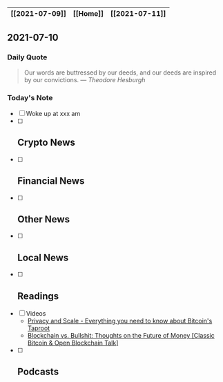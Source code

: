| [[2021-07-09]] | [[Home]] | [[2021-07-11]] |
| :------------: | :------: | :------------: |

## 2021-07-10 

### Daily Quote
> Our words are buttressed by our deeds, and our deeds are inspired by our convictions.
> &mdash; <cite>Theodore Hesburgh</cite>

### Today's Note
- [ ] Woke up at xxx am
- [ ] Crypto News
	- 
- [ ] Financial News
	- 
- [ ] Other News
	- 
- [ ] Local News
	-
- [ ] Readings
	- 
- [ ] Videos
	- [Privacy and Scale - Everything you need to know about Bitcoin's Taproot](https://www.youtube.com/watch?v=_dqDP1qZHd4)
	- [Blockchain vs. Bullshit: Thoughts on the Future of Money \[Classic Bitcoin & Open Blockchain Talk\]](https://www.youtube.com/watch?v=SMEOKDVXlUo)
- [ ] Podcasts
	- 
